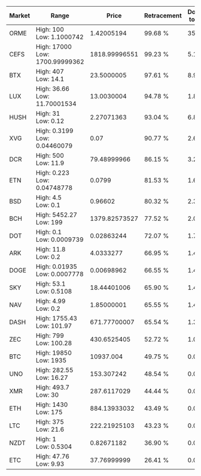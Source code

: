 | Market | Range | Price| Retracement | Doubles to 50% |
| --- | --- | --- | --- | --- |
| ORME | High: 100<br />Low: 1.1000742 | 1.42005194 | 99.68 % | 35.60 |
| CEFS | High: 17000<br />Low: 1700.99999362 | 1818.99996551 | 99.23 % | 5.14 |
| BTX | High: 407<br />Low: 14.1 | 23.5000005 | 97.61 % | 8.96 |
| LUX | High: 36.66<br />Low: 11.70001534 | 13.0030004 | 94.78 % | 1.86 |
| HUSH | High: 31<br />Low: 0.12 | 2.27071363 | 93.04 % | 6.85 |
| XVG | High: 0.3199<br />Low: 0.04460079 | 0.07 | 90.77 % | 2.60 |
| DCR | High: 500<br />Low: 11.9 | 79.48999966 | 86.15 % | 3.22 |
| ETN | High: 0.223<br />Low: 0.04748778 | 0.0799 | 81.53 % | 1.69 |
| BSD | High: 4.5<br />Low: 0.1 | 0.96602 | 80.32 % | 2.38 |
| BCH | High: 5452.27<br />Low: 199 | 1379.82573527 | 77.52 % | 2.05 |
| DOT | High: 0.1<br />Low: 0.0009739 | 0.02863244 | 72.07 % | 1.76 |
| ARK | High: 11.8<br />Low: 0.2 | 4.0333277 | 66.95 % | 1.49 |
| DOGE | High: 0.01935<br />Low: 0.0007778 | 0.00698962 | 66.55 % | 1.44 |
| SKY | High: 53.1<br />Low: 0.5108 | 18.44401006 | 65.90 % | 1.45 |
| NAV | High: 4.99<br />Low: 0.2 | 1.85000001 | 65.55 % | 1.40 |
| DASH | High: 1755.43<br />Low: 101.97 | 671.77700007 | 65.54 % | 1.38 |
| ZEC | High: 799<br />Low: 100.28 | 430.6525405 | 52.72 % | 1.04 |
| BTC | High: 19850<br />Low: 1935 | 10937.004 | 49.75 % | 0.00 |
| UNO | High: 282.55<br />Low: 16.27 | 153.307242 | 48.54 % | 0.00 |
| XMR | High: 493.7<br />Low: 30 | 287.6117029 | 44.44 % | 0.00 |
| ETH | High: 1430<br />Low: 175 | 884.13933032 | 43.49 % | 0.00 |
| LTC | High: 375<br />Low: 21.6 | 222.21925103 | 43.23 % | 0.00 |
| NZDT | High: 1<br />Low: 0.5304 | 0.82671182 | 36.90 % | 0.00 |
| ETC | High: 47.76<br />Low: 9.93 | 37.76999999 | 26.41 % | 0.00 |
